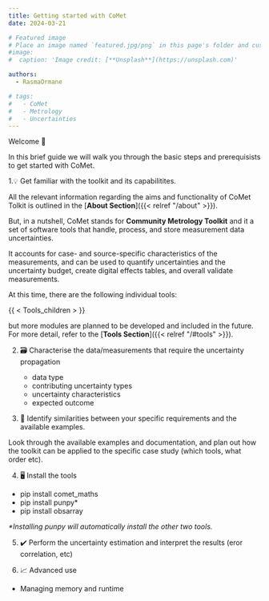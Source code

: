 ```yaml
---
title: Getting started with CoMet
date: 2024-03-21

# Featured image
# Place an image named `featured.jpg/png` in this page's folder and customize its options here.
#image:
#  caption: 'Image credit: [**Unsplash**](https://unsplash.com)'

authors:
  - RasmaOrmane

# tags:
#   - CoMet
#   - Metrology
#   - Uncertainties
---
```


Welcome 👋

In this brief guide we will walk you through the basic steps and prerequisists to get started with CoMet. 

1.💡 Get familiar with the toolkit and its capabilitites. 

All the relevant information regarding the aims and functionality of CoMet Tolkit is outlined in the [**About Section**]({{< relref "/about" >}}). 

But, in a nutshell, CoMet stands for **Community Metrology Toolkit** and it a set of software tools that handle, process, and store measurement data uncertainties.

It accounts for case- and source-specific characteristics of the measurements, and can be used to quantify uncertainties and the uncertainty budget, create digital effects tables, and overall validate measurements. 

At this time, there are the following individual tools:

{{ < Tools_children > }}

  <!-- 1. comet_maths
  2. obsarray
  3. punpy -->

but more modules are planned to be developed and included in the future. For more detail, refer to the [**Tools Section**]({{< relref "/#tools" >}}). 

2. 🗃️ Characterise the data/measurements that require the uncertainty propagation 

    - data type
    - contributing uncertainty types
    - uncertainty characteristics
    - expected outcome

3. 🧾 Identify similarities between your specific requirements and the available examples.

  Look through the available examples and documentation, and plan out how the toolkit can be applied to the specific case study (which tools, what order etc). 

4. 🖥️ Install the tools

  - pip install comet_maths
  - pip install punpy*
  - pip install obsarray

  _*Installing punpy will automatically install the other two tools._


5. ✔️ Perform the uncertainty estimation and interpret the results (eror correlation, etc)



6. 📈 Advanced use

  - Managing memory and runtime

  <!-- 
  
  Things to include here from Pieter

  One section I would add at the end is on `advanced use' or `managing memory and runtime' or something like that, which could point to https://punpy.readthedocs.io/en/latest/content/punpy_memory_and_speed.html and other resources for how to deal with more complex/large datasets (which tend to be what people really need in practise). 
  
  in step 4, there is not pip install comet, but there is a pip install punpy, pip install obsarray and pip install comet_maths   (note that the punpy install also installs the other two as dependencies). in step 5, I would say uncertainty propagation rather than estimation . Is uncertainty estimation of input quantities (i.e. compiling the actual values from documentation/literature/expert knowledge) part of step 2? Or should that be a separate step after step 2? We should make sure to link this to the QA4EO `steps to an uncertainty budget' (https://qa4eo.org/docs/3_Process_Document.pdf)
  
  Maybe under step 2, there could be a few subsections (e.g. general/defining measurement function/quantifying uncertainties on input quantities/determining error correlations)?
  
  -->